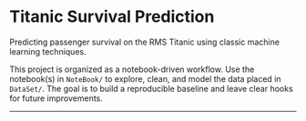 # Titanic Survival Prediction

Predicting passenger survival on the RMS Titanic using classic machine learning techniques.

This project is organized as a notebook-driven workflow. Use the notebook(s) in `NoteBook/` to explore, clean, and model the data placed in `DataSet/`. The goal is to build a reproducible baseline and leave clear hooks for future improvements.

---
